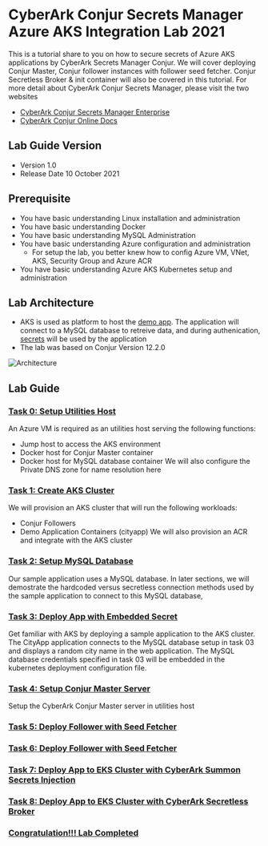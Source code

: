 # CyberArk Conjur Secrets Manager Azure AKS Integration Lab 2021
This is a tutorial share to you on how to secure secrets of Azure AKS applications by CyberArk Secrets Manager Conjur. We will cover deploying Conjur Master, Conjur follower instances with follower seed fetcher. Conjur Secretless Broker & init container will also be covered in this tutorial.
For more detail about CyberArk Conjur Secrets Manager, please visit the two websites

- [CyberArk Conjur Secrets Manager Enterprise](https://www.cyberark.com/products/secrets-manager-enterprise/)
- [CyberArk Conjur Online Docs](https://docs.cyberark.com/Product-Doc/OnlineHelp/AAM-DAP/Latest/en/Content/Get%20Started/WhatIsConjur.html)

## Lab Guide Version
- Version 1.0
- Release Date 10 October 2021

## Prerequisite
- You have basic understanding Linux installation and administration
- You have basic understanding Docker
- You have basic understanding MySQL Administration
- You have basic understanding Azure configuration and administration
  - For setup the lab, you better knew how to config Azure VM, VNet, AKS, Security Group and Azure ACR
- You have basic understanding Azure AKS Kubernetes setup and administration

## Lab Architecture
- AKS is used as platform to host the [demo app](https://github.com/jeepapichet/cityapp). The application will connect to a MySQL database to retreive data, and during authenication, [secrets](https://docs.cyberark.com/Product-Doc/OnlineHelp/AAM-DAP/Latest/en/Content/Get%20Started/key_concepts/secrets.html) will be used by the application
- The lab was based on Conjur Version 12.2.0

![Architecture](https://github.com/ivanckleecity/CyberArk-DAP-EKS-Lap-2021/blob/main/images/architecture_eks.JPG)

## Lab Guide

### [Task 0: Setup Utilities Host](00-Setup_Utilities_Host.md)
An Azure VM is required as an utilities host serving the following functions:
- Jump host to access the AKS environment
- Docker host for Conjur Master container
- Docker host for MySQL database container
We will also configure the Private DNS zone for name resolution here

### [Task 1: Create AKS Cluster](01-Create_AKS_Cluster.md)
We will provision an AKS cluster that will run the following workloads:
- Conjur Followers
- Demo Application Containers (cityapp)
We will also provision an ACR and integrate with the AKS cluster

### [Task 2: Setup MySQL Database](02-Setup-MySQL-Database.md)
Our sample application uses a MySQL database.
In later sections, we will demostrate the hardcoded versus secretless connection methods used by the sample application to connect to this MySQL database,

### [Task 3: Deploy App with Embedded Secret](03-Deploy_App_with_Embedded_Secret.md)
Get familiar with AKS by deploying a sample application to the AKS cluster.
The CityApp application connects to the MySQL database setup in task 03 and displays a random city name in the web application.
The MySQL database credentials specified in task 03 will be embedded in the kubernetes deployment configuration file.

### [Task 4: Setup Conjur Master Server](04-Setup_Conjur_Master_Server.md)
Setup the CyberArk Conjur Master server in utilities host

### [Task 5: Deploy Follower with Seed Fetcher](06-Deploy_Follower_with_Seed_Fetcher.md)

### [Task 6: Deploy Follower with Seed Fetcher](06-Deploy_Follower_with_Seed_Fetcher.md)

### [Task 7: Deploy App to EKS Cluster with CyberArk Summon Secrets Injection](07-Deploy_App_with_Summon_Secrets_Injects.md)

### [Task 8: Deploy App to EKS Cluster with CyberArk Secretless Broker](08-Deploy_App_with_Cyberark_Secretless_Broker.md)

### [Congratulation!!! Lab Completed](Task09/readme.md)
